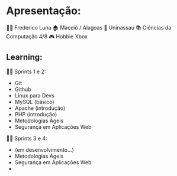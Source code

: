 # Apresentação:
👨‍🎓 Frederico Luna
🏠 Maceió / Alagoas
🏫 Uninassau
📚 Ciências da Computação 4/8
🎮 Hobbie Xbox

## Learning:
👨‍💻 Sprints 1 e 2:
  * Git
  * Github
  * Linux para Devs
  * MySQL (básico)
  * Apache (introdução)
  * PHP (introdução)
  * Metodologias Ágeis
  * Segurança em Aplicações Web

👨‍💻 Sprints 3 e 4:
  * (em desenvolvimento...)
  * Metodologias Ágeis
  * Segurança em Aplicações Web
  * 
  
